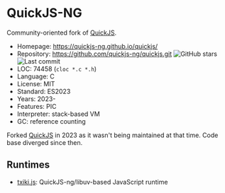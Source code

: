 # QuickJS-NG

Community-oriented fork of [QuickJS](quickjs.md).

* Homepage:    https://quickjs-ng.github.io/quickjs/
* Repository:  https://github.com/quickjs-ng/quickjs.git <img src="https://img.shields.io/github/stars/quickjs-ng/quickjs?label=&style=flat-square" alt="GitHub stars" title="GitHub stars"><img src="https://img.shields.io/github/last-commit/quickjs-ng/quickjs?label=&style=flat-square" alt="Last commit" title="Last commit">
* LOC:         74458 (`cloc *.c *.h`)
* Language:    C
* License:     MIT
* Standard:    ES2023
* Years:       2023-
* Features:    PIC
* Interpreter: stack-based VM
* GC:          reference counting

Forked [QuickJS](quickjs.md) in 2023 as it wasn't being maintained at that time. Code base diverged since then.

## Runtimes

* [txiki.js](https://github.com/saghul/txiki.js): QuickJS-ng/libuv-based JavaScript runtime
